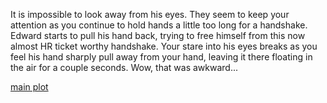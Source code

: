 It is impossible to look away from his eyes. They seem to keep your attention as you continue to hold hands a little too long for a handshake.
Edward starts to pull his hand back, trying to free himself from this now almost HR ticket worthy handshake. 
Your stare into his eyes breaks as you feel his hand sharply pull away from your hand, leaving it there floating in the air for a couple seconds.
Wow, that was awkward...

[main plot](../chapter1.md)